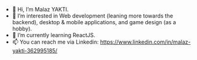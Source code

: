 - 👋 Hi, I’m Malaz YAKTI.
- 👀 I’m interested in Web development (leaning more towards the backend), desktop & mobile applications, and game design (as a hobby).
- 🌱 I’m currently learning ReactJS.
- 📫 You can reach me via Linkedin: https://www.linkedin.com/in/malaz-yakti-362995185/

<!---
Malaz-YI/Malaz-YI is a ✨ special ✨ repository because its `README.md` (this file) appears on your GitHub profile.
You can click the Preview link to take a look at your changes.
--->

